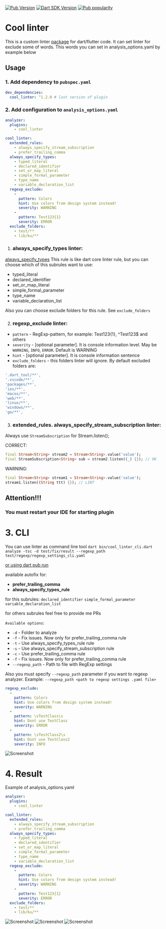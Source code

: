 [![Pub Version](https://badgen.net/pub/v/cool_linter)](https://pub.dev/packages/cool_linter/)
[![Dart SDK Version](https://badgen.net/pub/sdk-version/cool_linter)](https://pub.dev/packages/cool_linter/)
[![Pub popularity](https://badgen.net/pub/popularity/cool_linter)](https://pub.dev/packages/cool_linter/score)

# Cool linter

  This is a custom linter [package](https://pub.dev/packages/cool_linter) for dart/flutter code. It can set linter for exclude some of words. This words you can set
  in analysis_options.yaml by example below

## Usage

### 1. Add dependency to `pubspec.yaml`

```yaml
dev_dependencies:
  cool_linter: ^1.2.0 # last version of plugin
```

###  2. Add configuration to `analysis_options.yaml`

```yaml
analyzer:
  plugins:
    - cool_linter

cool_linter:
  extended_rules:
    - always_specify_stream_subscription
    - prefer_trailing_comma
  always_specify_types:
    - typed_literal
    - declared_identifier
    - set_or_map_literal
    - simple_formal_parameter
    - type_name
    - variable_declaration_list
  regexp_exclude:
    -
      pattern: Colors
      hint: Use colors from design system instead!
      severity: WARNING
    -
      pattern: Test123{1}
      severity: ERROR
  exclude_folders:
    - test/**
    - lib/ku/**
```
1. ### **always_specify_types linter**:
  [always_specify_types](https://dart-lang.github.io/linter/lints/always_specify_types.html)
  This rule is like dart core linter rule, but you can choose which of this subrules want to use:
  * typed_literal
  * declared_identifier
  * set_or_map_literal
  * simple_formal_parameter
  * type_name
  * variable_declaration_list

  Also you can choose exclude folders for this rule. See `exclude_folders`

2. ### **regexp_exclude linter**:
  * `pattern` - RegExp-pattern, for example: Test123{1}, ^Test123$ and others
  * `severity` - [optional parameter]. It is console information level. May be `WARNING`, `INFO`, `ERROR`. Default is WARNING
  * `hint` - [optional parameter]. It is console information sentence
  * `exclude_folders` - this folders linter will ignore. By default excluded folders are:

  ```dart
  '.dart_tool/**',
  '.vscode/**',
  'packages/**',
  'ios/**',
  'macos/**',
  'web/**',
  'linux/**',
  'windows/**',
  'go/**',
  ```

3. ### extended_rules. **always_specify_stream_subscription** linter:
  Always use `StreamSubscription` for Stream.listen();

  CORRECT:

  ```dart
  final Stream<String> stream2 = Stream<String>.value('value');
  final StreamSubscription<String> sub = stream2.listen((_) {}); // OK
  ```

  WARNING:

  ```dart
  final Stream<String> stream1 = Stream<String>.value('value');
  stream1.listen((String ttt) {}); // LINT
  ```

## Attention!!!
###  You must restart your IDE for starting plugin

# 3. CLI
You can use linter as command line tool
```dart bin/cool_linter_cli.dart analyze -tsc -d test/fix/result --regexp_path test/regexp/regexp_settings_cli.yaml```

[or using dart pub run](https://pub.dev/packages/cool_linter/install)

available autofix for:
  - **prefer_trailing_comma**
  - **always_specify_types_rule**

for this subrules: ```declared_identifier``` ```simple_formal_parameter``` ```variable_declaration_list```

for others subrules feel free to provide me PRs

`Available options`:
* `-d` - Folder to analyze
* `-f` - Fix issues. Now only for prefer_trailing_comma rule
* `-t` - Use always_specify_types_rule rule
* `-s` - Use always_specify_stream_subscription rule
* `-c` - Use prefer_trailing_comma rule
* `-f` - Fix issues. Now only for prefer_trailing_comma rule
* `--regexp_path` - Path to file with RegExp settings

Also you must specify ```--regexp_path``` parameter if you want to regexp analyzer.
Example: ```--regexp_path <path to regexp settings .yaml file>```

```yaml
regexp_exclude:
  -
    pattern: Colors
    hint: Use colors from design system instead!
    severity: WARNING
  -
    pattern: \sTestClass\s
    hint: Dont use TestClass
    severity: ERROR
  -
    pattern: \sTestClass2\s
    hint: Dont use TestClass2
    severity: INFO
```

![Screenshot](images/cli_result.png)

# 4. Result
Example of analysis_options.yaml

```yaml
analyzer:
  plugins:
    - cool_linter

cool_linter:
  extended_rules:
    - always_specify_stream_subscription
    - prefer_trailing_comma
  always_specify_types:
    - typed_literal
    - declared_identifier
    - set_or_map_literal
    - simple_formal_parameter
    - type_name
    - variable_declaration_list
  regexp_exclude:
    -
      pattern: Colors
      hint: Use colors from design system instead!
      severity: WARNING
    -
      pattern: Test123{1}
      severity: ERROR
  exclude_folders:
    - test/**
    - lib/ku/**
```

  ![Screenshot](images/linter1.png)
  ![Screenshot](images/linter2.png)
  ![Screenshot](images/linter3.png)